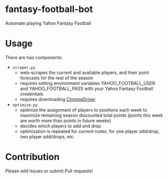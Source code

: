 # fantasy-football-bot
Automate playing Yahoo Fantasy Football

# Usage
There are two components:
- `scraper.py`
  - web-scrapes the current and available players, and their point forecasts for the rest of the season
  - requires setting environment variables YAHOO_FOOTBALL_USER and YAHOO_FOOTBALL_PASS with your Yahoo Fantasy Football credentials
  - requires downloading [ChromeDriver](http://chromedriver.chromium.org)
- `optimize.py`
  - optimize the assignment of players to positions each week to maximize remaining season discounted total points (points this week are worth more than points in future weeks)
  - decides which players to add and drop
  - optimization is repeated for current roster, for one player add/drop, two player add/drops, etc.

# Contribution
Please add Issues or submit Pull requests!
